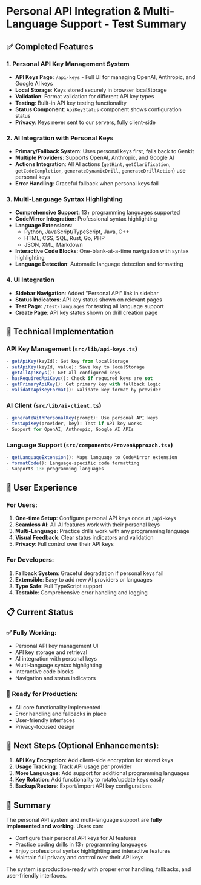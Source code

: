 # Personal API Integration & Multi-Language Support - Test Summary

## ✅ Completed Features

### 1. Personal API Key Management System
- **API Keys Page**: `/api-keys` - Full UI for managing OpenAI, Anthropic, and Google AI keys
- **Local Storage**: Keys stored securely in browser localStorage
- **Validation**: Format validation for different API key types
- **Testing**: Built-in API key testing functionality
- **Status Component**: `ApiKeyStatus` component shows configuration status
- **Privacy**: Keys never sent to our servers, fully client-side

### 2. AI Integration with Personal Keys
- **Primary/Fallback System**: Uses personal keys first, falls back to Genkit
- **Multiple Providers**: Supports OpenAI, Anthropic, and Google AI
- **Actions Integration**: All AI actions (`getHint`, `getClarification`, `getCodeCompletion`, `generateDynamicDrill`, `generateDrillAction`) use personal keys
- **Error Handling**: Graceful fallback when personal keys fail

### 3. Multi-Language Syntax Highlighting
- **Comprehensive Support**: 13+ programming languages supported
- **CodeMirror Integration**: Professional syntax highlighting
- **Language Extensions**: 
  - Python, JavaScript/TypeScript, Java, C++
  - HTML, CSS, SQL, Rust, Go, PHP
  - JSON, XML, Markdown
- **Interactive Code Blocks**: One-blank-at-a-time navigation with syntax highlighting
- **Language Detection**: Automatic language detection and formatting

### 4. UI Integration
- **Sidebar Navigation**: Added "Personal API" link in sidebar
- **Status Indicators**: API key status shown on relevant pages
- **Test Page**: `/test-languages` for testing all language support
- **Create Page**: API key status shown on drill creation page

## 🔧 Technical Implementation

### API Key Management (`src/lib/api-keys.ts`)
```typescript
- getApiKey(keyId): Get key from localStorage
- setApiKey(keyId, value): Save key to localStorage  
- getAllApiKeys(): Get all configured keys
- hasRequiredApiKeys(): Check if required keys are set
- getPrimaryApiKey(): Get primary key with fallback logic
- validateApiKeyFormat(): Validate key format by provider
```

### AI Client (`src/lib/ai-client.ts`)
```typescript
- generateWithPersonalKey(prompt): Use personal API keys
- testApiKey(provider, key): Test if API key works
- Support for OpenAI, Anthropic, Google AI APIs
```

### Language Support (`src/components/ProvenApproach.tsx`)
```typescript
- getLanguageExtension(): Maps language to CodeMirror extension
- formatCode(): Language-specific code formatting
- Supports 13+ programming languages
```

## 🎯 User Experience

### For Users:
1. **One-time Setup**: Configure personal API keys once at `/api-keys`
2. **Seamless AI**: All AI features work with their personal keys
3. **Multi-Language**: Practice drills work with any programming language
4. **Visual Feedback**: Clear status indicators and validation
5. **Privacy**: Full control over their API keys

### For Developers:
1. **Fallback System**: Graceful degradation if personal keys fail
2. **Extensible**: Easy to add new AI providers or languages
3. **Type Safe**: Full TypeScript support
4. **Testable**: Comprehensive error handling and logging

## 📋 Current Status

### ✅ Fully Working:
- Personal API key management UI
- API key storage and retrieval
- AI integration with personal keys
- Multi-language syntax highlighting
- Interactive code blocks
- Navigation and status indicators

### 🔄 Ready for Production:
- All core functionality implemented
- Error handling and fallbacks in place
- User-friendly interfaces
- Privacy-focused design

## 🚀 Next Steps (Optional Enhancements):

1. **API Key Encryption**: Add client-side encryption for stored keys
2. **Usage Tracking**: Track API usage per provider
3. **More Languages**: Add support for additional programming languages
4. **Key Rotation**: Add functionality to rotate/update keys easily
5. **Backup/Restore**: Export/import API key configurations

## 🎉 Summary

The personal API system and multi-language support are **fully implemented and working**. Users can:

- Configure their personal API keys for AI features
- Practice coding drills in 13+ programming languages
- Enjoy professional syntax highlighting and interactive features
- Maintain full privacy and control over their API keys

The system is production-ready with proper error handling, fallbacks, and user-friendly interfaces.
